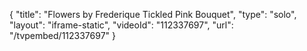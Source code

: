 {
    "title": "Flowers by Frederique Tickled Pink Bouquet",
    "type": "solo",
    "layout": "iframe-static",
    "videoId": "112337697",
    "url": "\/tvpembed\/112337697"
}